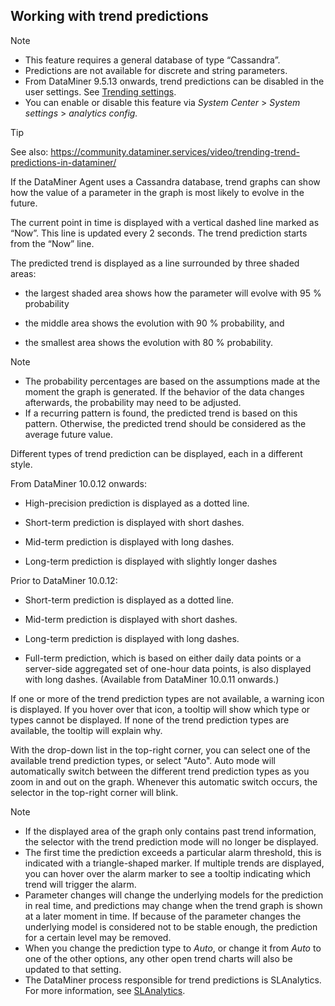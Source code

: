 ## Working with trend predictions

> [!NOTE]
> -  This feature requires a general database of type “Cassandra”.
> -  Predictions are not available for discrete and string parameters.
> -  From DataMiner 9.5.13 onwards, trend predictions can be disabled in the user settings. See [Trending settings](../../part_1/GettingStarted/User_settings.md#trending-settings).
> -  You can enable or disable this feature via *System Center* > *System settings* > *analytics config.*

> [!TIP]
> See also:
> <https://community.dataminer.services/video/trending-trend-predictions-in-dataminer/>

If the DataMiner Agent uses a Cassandra database, trend graphs can show how the value of a parameter in the graph is most likely to evolve in the future.

The current point in time is displayed with a vertical dashed line marked as “Now”. This line is updated every 2 seconds. The trend prediction starts from the “Now” line.

The predicted trend is displayed as a line surrounded by three shaded areas:

- the largest shaded area shows how the parameter will evolve with 95 % probability

- the middle area shows the evolution with 90 % probability, and

- the smallest area shows the evolution with 80 % probability.

> [!NOTE]
> -  The probability percentages are based on the assumptions made at the moment the graph is generated. If the behavior of the data changes afterwards, the probability may need to be adjusted.
> -  If a recurring pattern is found, the predicted trend is based on this pattern. Otherwise, the predicted trend should be considered as the average future value.

Different types of trend prediction can be displayed, each in a different style.

From DataMiner 10.0.12 onwards:

- High-precision prediction is displayed as a dotted line.

- Short-term prediction is displayed with short dashes.

- Mid-term prediction is displayed with long dashes.

- Long-term prediction is displayed with slightly longer dashes

Prior to DataMiner 10.0.12:

- Short-term prediction is displayed as a dotted line.

- Mid-term prediction is displayed with short dashes.

- Long-term prediction is displayed with long dashes.

- Full-term prediction, which is based on either daily data points or a server-side aggregated set of one-hour data points, is also displayed with long dashes. (Available from DataMiner 10.0.11 onwards.)

If one or more of the trend prediction types are not available, a warning icon is displayed. If you hover over that icon, a tooltip will show which type or types cannot be displayed. If none of the trend prediction types are available, the tooltip will explain why.

With the drop-down list in the top-right corner, you can select one of the available trend prediction types, or select "Auto". Auto mode will automatically switch between the different trend prediction types as you zoom in and out on the graph. Whenever this automatic switch occurs, the selector in the top-right corner will blink.

> [!NOTE]
> -  If the displayed area of the graph only contains past trend information, the selector with the trend prediction mode will no longer be displayed.
> -  The first time the prediction exceeds a particular alarm threshold, this is indicated with a triangle-shaped marker. If multiple trends are displayed, you can hover over the alarm marker to see a tooltip indicating which trend will trigger the alarm.
> -  Parameter changes will change the underlying models for the prediction in real time, and predictions may change when the trend graph is shown at a later moment in time. If because of the parameter changes the underlying model is considered not to be stable enough, the prediction for a certain level may be removed.
> -  When you change the prediction type to *Auto*, or change it from *Auto* to one of the other options, any other open trend charts will also be updated to that setting.
> -  The DataMiner process responsible for trend predictions is SLAnalytics. For more information, see [SLAnalytics](../../part_3/DataminerSystems/DataMiner_processes.md#slanalytics).
>
